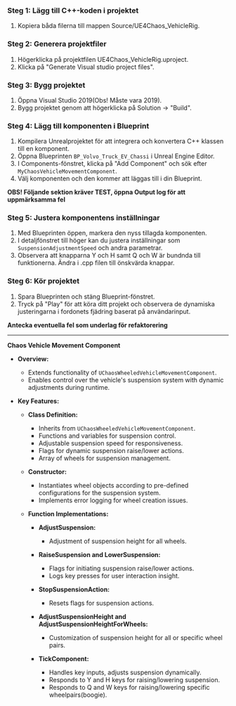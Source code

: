 
### Steg 1: Lägg till C++-koden i projektet

1. Kopiera båda filerna till mappen Source/UE4Chaos_VehicleRig.

### Steg 2: Generera projektfiler

1. Högerklicka på projektfilen UE4Chaos_VehicleRig.uproject.
2. Klicka på "Generate Visual studio project files".

### Steg 3: Bygg projektet

1. Öppna Visual Studio 2019(Obs! Måste vara 2019).
2. Bygg projektet genom att högerklicka på Solution -> "Build".

### Steg 4: Lägg till komponenten i Blueprint

1. Kompilera Unrealprojektet för att integrera och konvertera C++ klassen till en komponent.
2. Öppna Blueprinten `BP_Volvo_Truck_EV_Chassi` i Unreal Engine Editor.
3. I Components-fönstret, klicka på "Add Component" och sök efter `MyChaosVehicleMovementComponent`.
4. Välj komponenten och den kommer att läggas till i din Blueprint.

**OBS! Följande sektion kräver TEST, öppna Output log för att uppmärksamma fel**

### Steg 5: Justera komponentens inställningar

1. Med Blueprinten öppen, markera den nyss tillagda komponenten.
2. I detaljfönstret till höger kan du justera inställningar som `SuspensionAdjustmentSpeed` och andra parametrar.
3. Observera att knapparna Y och H samt Q och W är bundnda till funktionerna. Ändra i .cpp filen till önskvärda knappar.

### Steg 6: Kör projektet

1. Spara Blueprinten och stäng Blueprint-fönstret.
2. Tryck på "Play" för att köra ditt projekt och observera de dynamiska justeringarna i fordonets fjädring baserat på användarinput.

**Antecka eventuella fel som underlag för refaktorering**




-----------------------------------------



**Chaos Vehicle Movement Component**

- **Overview:**
  - Extends functionality of `UChaosWheeledVehicleMovementComponent`.
  - Enables control over the vehicle's suspension system with dynamic adjustments during runtime.

- **Key Features:**
  - **Class Definition:**
    - Inherits from `UChaosWheeledVehicleMovementComponent`.
    - Functions and variables for suspension control.
    - Adjustable suspension speed for responsiveness.
    - Flags for dynamic suspension raise/lower actions.
    - Array of wheels for suspension management.

  - **Constructor:**
    - Instantiates wheel objects according to pre-defined configurations for the suspension system.
    - Implements error logging for wheel creation issues.

  - **Function Implementations:**
    - **AdjustSuspension:**
      - Adjustment of suspension height for all wheels.

    - **RaiseSuspension and LowerSuspension:**
      - Flags for initiating suspension raise/lower actions.
      - Logs key presses for user interaction insight.

    - **StopSuspensionAction:**
      - Resets flags for suspension actions.

    - **AdjustSuspensionHeight and AdjustSuspensionHeightForWheels:**
      - Customization of suspension height for all or specific wheel pairs.

    - **TickComponent:**
      - Handles key inputs, adjusts suspension dynamically.
      - Responds to Y and H keys for raising/lowering suspension.
      - Responds to Q and W keys for raising/lowering specific wheelpairs(boogie).
